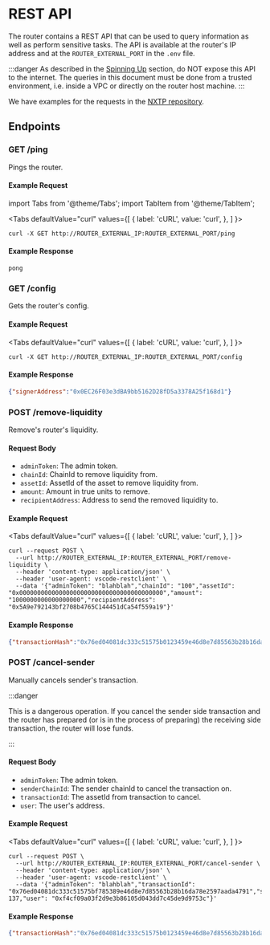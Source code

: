 # REST API

The router contains a REST API that can be used to query information as well as perform sensitive tasks. The API is available at the router's IP address and at the `ROUTER_EXTERNAL_PORT` in the `.env` file.

:::danger As described in the [Spinning Up](../../../../versioned\_docs/version-0.1.x-legacy/routers/Guides/spinning-up/) section, do NOT expose this API to the internet. The queries in this document must be done from a trusted environment, i.e. inside a VPC or directly on the router host machine. :::

We have examples for the requests in the [NXTP repository](https://github.com/connext/nxtp/blob/main/packages/router/example.http).

## Endpoints

### GET /ping

Pings the router.

#### Example Request

import Tabs from '@theme/Tabs'; import TabItem from '@theme/TabItem';

\<Tabs defaultValue="curl" values={\[ { label: 'cURL', value: 'curl', }, ] }>

```shell
curl -X GET http://ROUTER_EXTERNAL_IP:ROUTER_EXTERNAL_PORT/ping
```

#### Example Response

```
pong
```

### GET /config

Gets the router's config.

#### Example Request

\<Tabs defaultValue="curl" values={\[ { label: 'cURL', value: 'curl', }, ] }>

```shell
curl -X GET http://ROUTER_EXTERNAL_IP:ROUTER_EXTERNAL_PORT/config
```

#### Example Response

```json
{"signerAddress":"0x0EC26F03e3dBA9bb5162D28fD5a3378A25f168d1"}
```

### POST /remove-liquidity

Remove's router's liquidity.

#### Request Body

* `adminToken`: The admin token.
* `chainId`: ChainId to remove liquidity from.
* `assetId`: AssetId of the asset to remove liquidity from.
* `amount`: Amount in true units to remove.
* `recipientAddress`: Address to send the removed liquidity to.

#### Example Request

\<Tabs defaultValue="curl" values={\[ { label: 'cURL', value: 'curl', }, ] }>

```shell
curl --request POST \
  --url http://ROUTER_EXTERNAL_IP:ROUTER_EXTERNAL_PORT/remove-liquidity \
  --header 'content-type: application/json' \
  --header 'user-agent: vscode-restclient' \
  --data '{"adminToken": "blahblah","chainId": "100","assetId": "0x0000000000000000000000000000000000000000","amount": "1000000000000000000","recipientAddress": "0x5A9e792143bf2708b4765C144451dCa54f559a19"}'
```

#### Example Response

```json
{"transactionHash":"0x76ed04081dc333c51575b0123459e46d8e7d85563b28b16da78e2597aada4791"}
```

### POST /cancel-sender

Manually cancels sender's transaction.

:::danger

This is a dangerous operation. If you cancel the sender side transaction and the router has prepared (or is in the process of preparing) the receiving side transaction, the router will lose funds.

:::

#### Request Body

* `adminToken`: The admin token.
* `senderChainId`: The sender chainId to cancel the transaction on.
* `transactionId`: The assetId from transaction to cancel.
* `user`: The user's address.

#### Example Request

\<Tabs defaultValue="curl" values={\[ { label: 'cURL', value: 'curl', }, ] }>

```shell
curl --request POST \
  --url http://ROUTER_EXTERNAL_IP:ROUTER_EXTERNAL_PORT/cancel-sender \
  --header 'content-type: application/json' \
  --header 'user-agent: vscode-restclient' \
  --data '{"adminToken": "blahblah","transactionId": "0x76ed04081dc333c51575bf785389e46d8e7d85563b28b16da78e2597aada4791","senderChainId": 137,"user": "0xf4cf09a03f2d9e3b86105d043dd7c45de9d9753c"}'
```

#### Example Response

```json
{"transactionHash":"0x76ed04081dc333c51575b0123459e46d8e7d85563b28b16da78e2597aada4791"}
```
